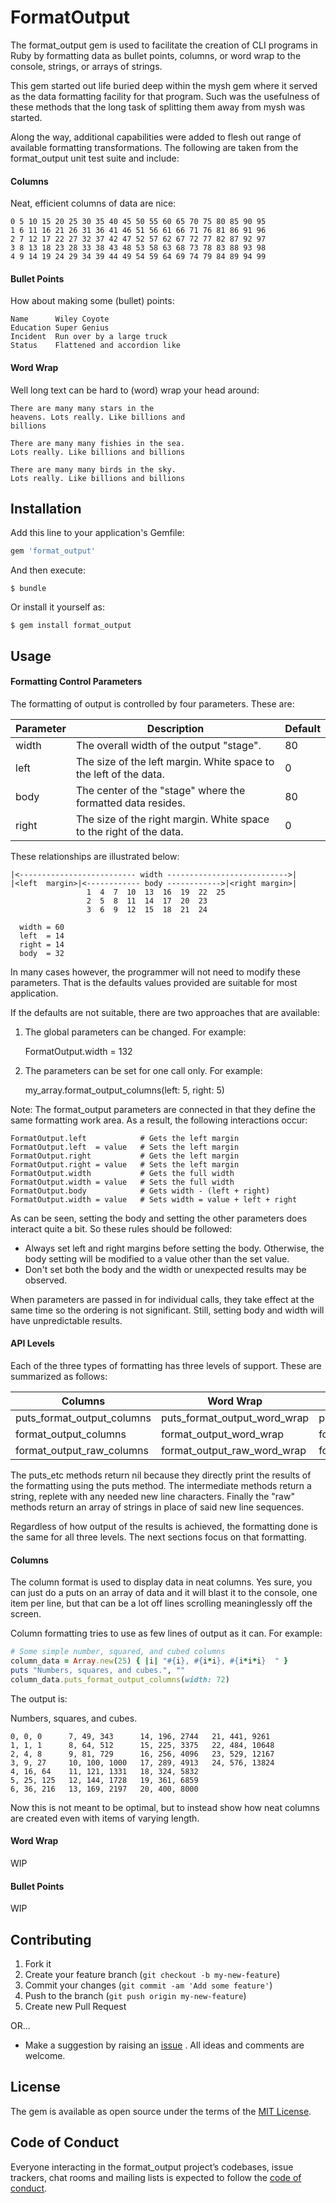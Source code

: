 # FormatOutput

The format_output gem is used to facilitate the creation of CLI programs in
Ruby by formatting data as bullet points, columns, or word wrap to the console,
strings, or arrays of strings.

This gem started out life buried deep within the mysh gem where it served as
the data formatting facility for that program. Such was the usefulness of these
methods that the long task of splitting them away from mysh was started.

Along the way, additional capabilities were added to flesh out range of
available formatting transformations. The following  are taken from the
format_output unit test suite and include:

#### Columns

Neat, efficient columns of data are nice:

    0 5 10 15 20 25 30 35 40 45 50 55 60 65 70 75 80 85 90 95
    1 6 11 16 21 26 31 36 41 46 51 56 61 66 71 76 81 86 91 96
    2 7 12 17 22 27 32 37 42 47 52 57 62 67 72 77 82 87 92 97
    3 8 13 18 23 28 33 38 43 48 53 58 63 68 73 78 83 88 93 98
    4 9 14 19 24 29 34 39 44 49 54 59 64 69 74 79 84 89 94 99

#### Bullet Points

How about making some (bullet) points:

    Name      Wiley Coyote
    Education Super Genius
    Incident  Run over by a large truck
    Status    Flattened and accordion like

#### Word Wrap

Well long text can be hard to (word) wrap your head around:

    There are many many stars in the
    heavens. Lots really. Like billions and
    billions

    There are many many fishies in the sea.
    Lots really. Like billions and billions

    There are many many birds in the sky.
    Lots really. Like billions and billions


## Installation

Add this line to your application's Gemfile:

```ruby
gem 'format_output'
```

And then execute:

    $ bundle

Or install it yourself as:

    $ gem install format_output

## Usage

#### Formatting Control Parameters

The formatting of output is controlled by four parameters. These are:

Parameter| Description                                                       | Default
---------|-------------------------------------------------------------------|-----------
width    |The overall width of the output "stage".                           | 80
left     |The size of the left margin. White space to the left of the data.  | 0
body     |The center of the "stage" where the formatted data resides.        | 80
right    |The size of the right margin. White space to the right of the data.| 0

These relationships are illustrated below:

    |<-------------------------- width --------------------------->|
    |<left  margin>|<------------ body ------------>|<right margin>|
                     1  4  7  10  13  16  19  22  25
                     2  5  8  11  14  17  20  23
                     3  6  9  12  15  18  21  24

      width = 60
      left  = 14
      right = 14
      body  = 32

In many cases however, the programmer will not need to modify these parameters.
That is the defaults values provided are suitable for most application.

If the defaults are not suitable, there are two approaches that are available:

1. The global parameters can be changed. For example:

    FormatOutput.width = 132

2. The parameters can be set for one call only. For example:

    my_array.format_output_columns(left: 5, right: 5)


Note: The format_output parameters are connected in that they define the same
formatting work area. As a result, the following interactions occur:

    FormatOutput.left            # Gets the left margin
    FormatOutput.left  = value   # Sets the left margin
    FormatOutput.right           # Gets the left margin
    FormatOutput.right = value   # Sets the left margin
    FormatOutput.width           # Gets the full width
    FormatOutput.width = value   # Sets the full width
    FormatOutput.body            # Gets width - (left + right)
    FormatOutput.width = value   # Sets width = value + left + right

As can be seen, setting the body and setting the other parameters does interact
quite a bit. So these rules should be followed:

* Always set left and right margins before setting the body. Otherwise, the
body setting will be modified to a value other than the set value.
* Don't set both the body and the width or unexpected results may be observed.

When parameters are passed in for individual calls, they take effect at the
same time so the ordering is not significant. Still, setting body and width
will have unpredictable results.

#### API Levels

Each of the three types of formatting has three levels of support. These are
summarized as follows:

Columns                   | Word Wrap                  | Bullet Points            | Returns
--------------------------|----------------------------|--------------------------|----------------
puts_format_output_columns|puts_format_output_word_wrap|puts_format_output_bullets| nil
format_output_columns     |format_output_word_wrap     |format_output_bullets     | a string
format_output_raw_columns |format_output_raw_word_wrap |format_output_raw_bullets | [strings]

The puts_etc methods return nil because they directly print the results of the
formatting using the puts method. The intermediate methods return a string,
replete with any needed new line characters. Finally the "raw" methods return
an array of strings in place of said new line sequences.

Regardless of how output of the results is achieved, the formatting done is the
same for all three levels. The next sections focus on that formatting.

#### Columns

The column format is used to display data in neat columns. Yes sure, you can
just do a puts on an array of data and it will blast it to the console, one
item per line, but that can be a lot off lines scrolling meaninglessly off the
screen.

Column formatting tries to use as few lines of output as it can. For example:

```ruby
# Some simple number, squared, and cubed columns
column_data = Array.new(25) { |i| "#{i}, #{i*i}, #{i*i*i}  " }
puts "Numbers, squares, and cubes.", ""
column_data.puts_format_output_columns(width: 72)
```

The output is:

Numbers, squares, and cubes.

    0, 0, 0      7, 49, 343      14, 196, 2744   21, 441, 9261
    1, 1, 1      8, 64, 512      15, 225, 3375   22, 484, 10648
    2, 4, 8      9, 81, 729      16, 256, 4096   23, 529, 12167
    3, 9, 27     10, 100, 1000   17, 289, 4913   24, 576, 13824
    4, 16, 64    11, 121, 1331   18, 324, 5832
    5, 25, 125   12, 144, 1728   19, 361, 6859
    6, 36, 216   13, 169, 2197   20, 400, 8000

Now this is not meant to be optimal, but to instead show how neat columns are
created even with items of varying length.

#### Word Wrap

WIP

#### Bullet Points

WIP

## Contributing

1. Fork it
2. Create your feature branch (`git checkout -b my-new-feature`)
3. Commit your changes (`git commit -am 'Add some feature'`)
4. Push to the branch (`git push origin my-new-feature`)
5. Create new Pull Request

OR...

* Make a suggestion by raising an
 [issue](https://github.com/PeterCamilleri/format_output/issues)
. All ideas and comments are welcome.

## License

The gem is available as open source under the terms of the
[MIT License](./LICENSE.txt).

## Code of Conduct

Everyone interacting in the format_output project’s codebases, issue trackers,
chat rooms and mailing lists is expected to follow the
[code of conduct](./CODE_OF_CONDUCT.md).
